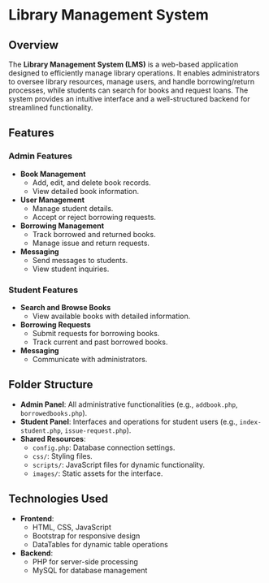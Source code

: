 # Library Management System

## Overview
The **Library Management System (LMS)** is a web-based application designed to efficiently manage library operations. It enables administrators to oversee library resources, manage users, and handle borrowing/return processes, while students can search for books and request loans. The system provides an intuitive interface and a well-structured backend for streamlined functionality.

## Features

### Admin Features
- **Book Management**
  - Add, edit, and delete book records.
  - View detailed book information.
- **User Management**
  - Manage student details.
  - Accept or reject borrowing requests.
- **Borrowing Management**
  - Track borrowed and returned books.
  - Manage issue and return requests.
- **Messaging**
  - Send messages to students.
  - View student inquiries.

### Student Features
- **Search and Browse Books**
  - View available books with detailed information.
- **Borrowing Requests**
  - Submit requests for borrowing books.
  - Track current and past borrowed books.
- **Messaging**
  - Communicate with administrators.

## Folder Structure
- **Admin Panel**: All administrative functionalities (e.g., `addbook.php`, `borrowedbooks.php`).
- **Student Panel**: Interfaces and operations for student users (e.g., `index-student.php`, `issue-request.php`).
- **Shared Resources**:
  - `config.php`: Database connection settings.
  - `css/`: Styling files.
  - `scripts/`: JavaScript files for dynamic functionality.
  - `images/`: Static assets for the interface.

## Technologies Used
- **Frontend**:
  - HTML, CSS, JavaScript
  - Bootstrap for responsive design
  - DataTables for dynamic table operations
- **Backend**:
  - PHP for server-side processing
  - MySQL for database management


